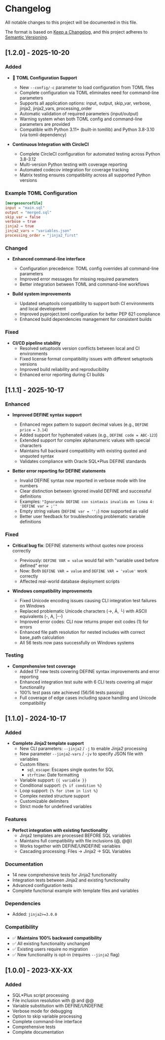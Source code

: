 # Changelog

All notable changes to this project will be documented in this file.

The format is based on [Keep a Changelog](https://keepachangelog.com/en/1.0.0/),
and this project adheres to [Semantic Versioning](https://semver.org/spec/v2.0.0.html).

## [1.2.0] - 2025-10-20

### Added
- **🚀 TOML Configuration Support**
  - New `--config/-c` parameter to load configuration from TOML files
  - Complete configuration via TOML eliminates need for command-line parameters
  - Supports all application options: input, output, skip_var, verbose, jinja2, jinja2_vars, processing_order
  - Automatic validation of required parameters (input/output)
  - Warning system when both TOML config and command-line parameters are provided
  - Compatible with Python 3.11+ (built-in tomllib) and Python 3.8-3.10 (via tomli dependency)

- **Continuous Integration with CircleCI**
  - Complete CircleCI configuration for automated testing across Python 3.8-3.12
  - Multi-version Python testing with coverage reporting
  - Automated codecov integration for coverage tracking
  - Matrix testing ensures compatibility across all supported Python versions

### Example TOML Configuration
```toml
[mergesourcefile]
input = "main.sql"
output = "merged.sql"
skip_var = false
verbose = true
jinja2 = true
jinja2_vars = "variables.json"
processing_order = "jinja2_first"
```

### Changed
- **Enhanced command-line interface**
  - Configuration precedence: TOML config overrides all command-line parameters
  - Improved error messages for missing required parameters
  - Better integration between TOML and command-line workflows

- **Build system improvements**
  - Updated setuptools compatibility to support both CI environments and local development
  - Improved pyproject.toml configuration for better PEP 621 compliance
  - Enhanced build dependencies management for consistent builds

### Fixed
- **CI/CD pipeline stability**
  - Resolved setuptools version conflicts between local and CI environments
  - Fixed license format compatibility issues with different setuptools versions
  - Improved build reliability and reproducibility
  - Enhanced error reporting during CI builds

## [1.1.1] - 2025-10-17

### Enhanced
- **Improved DEFINE syntax support**
  - Enhanced regex pattern to support decimal values (e.g., `DEFINE price = 3.14`)
  - Added support for hyphenated values (e.g., `DEFINE code = ABC-123`)
  - Extended support for complex alphanumeric values with special characters
  - Maintains full backward compatibility with existing quoted and unquoted syntax
  - Validates compliance with Oracle SQL*Plus DEFINE standards

- **Better error reporting for DEFINE statements**
  - Invalid DEFINE syntax now reported in verbose mode with line numbers
  - Clear distinction between ignored invalid DEFINE and successful definitions
  - Examples: `"Ignorando DEFINE con sintaxis invalida en linea 4: 'DEFINE var = ;'"`
  - Empty string values (`DEFINE var = '';`) now supported as valid
  - Better user feedback for troubleshooting problematic variable definitions

### Fixed
- **Critical bug fix**: DEFINE statements without quotes now process correctly
  - Previously: `DEFINE VAR = value` would fail with "variable used before defined" error
  - Now: Both `DEFINE VAR = value` and `DEFINE VAR = 'value'` work correctly
  - Affected real-world database deployment scripts

- **Windows compatibility improvements**
  - Fixed Unicode encoding issues causing CLI integration test failures on Windows
  - Replaced problematic Unicode characters (→, Á, └) with ASCII equivalents (-, A, |--)
  - Improved error codes: CLI now returns proper exit codes (1) for errors
  - Enhanced file path resolution for nested includes with correct base_path calculation
  - All 56 tests now pass successfully on Windows systems

### Testing
- **Comprehensive test coverage**
  - Added 17 new tests covering DEFINE syntax improvements and error reporting
  - Enhanced integration test suite with 6 CLI tests covering all major functionality
  - 100% test pass rate achieved (56/56 tests passing)
  - Full coverage of edge cases including space handling and Unicode compatibility

## [1.1.0] - 2024-10-17

### Added
- **Complete Jinja2 template support**
  - New CLI parameters: `--jinja2` / `-j` to enable Jinja2 processing
  - New parameter `--jinja2-vars` / `-jv` to specify JSON file with variables
  - Custom filters:
    - `sql_escape`: Escapes single quotes for SQL
    - `strftime`: Date formatting
  - Variable support: `{{ variable }}`
  - Conditional support: `{% if condition %}`
  - Loop support: `{% for item in list %}`
  - Complex nested structure support
  - Customizable delimiters
  - Strict mode for undefined variables

### Features
- **Perfect integration with existing functionality**
  - Jinja2 templates are processed BEFORE SQL variables
  - Maintains full compatibility with file inclusions (@, @@)
  - Works together with DEFINE/UNDEFINE variables
  - Cascading processing: Files → Jinja2 → SQL Variables

### Documentation
- 14 new comprehensive tests for Jinja2 functionality
- Integration tests between Jinja2 and existing functionality
- Advanced configuration tests
- Complete functional example with template files and variables

### Dependencies
- Added: `jinja2>=3.0.0`

### Compatibility
- ✅ **Maintains 100% backward compatibility**
- ✅ All existing functionality unchanged
- ✅ Existing users require no migration
- ✅ New functionality is opt-in (requires `--jinja2` flag)

## [1.0.0] - 2023-XX-XX

### Added
- SQL*Plus script processing
- File inclusion resolution with @ and @@
- Variable substitution with DEFINE/UNDEFINE
- Verbose mode for debugging
- Option to skip variable processing
- Complete command-line interface
- Comprehensive tests
- Complete documentation